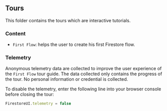 ## Tours

This folder contains the tours which are interactive tutorials.

### Content

- `First Flow`: helps the user to create his first Firestore flow.

### Telemetry

Anonymous telemetry data are collected to improve the user experience of the `First Flow` tour guide.
The data collected only contains the progress of the tour. No personal information or credential is collected.

To disable the telemetry, enter the following line into your browser console before closing the tour:

```js
FirestoreUI.telemetry = false
```
